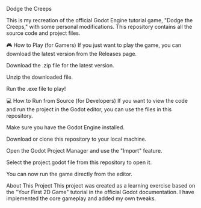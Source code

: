 Dodge the Creeps

This is my recreation of the official Godot Engine tutorial game, "Dodge the Creeps," with some personal modifications. This repository contains all the source code and project files.

🎮 How to Play (for Gamers)
If you just want to play the game, you can download the latest version from the Releases page.

Download the .zip file for the latest version.

Unzip the downloaded file.

Run the .exe file to play!

💻 How to Run from Source (for Developers)
If you want to view the code and run the project in the Godot editor, you can use the files in this repository.

Make sure you have the Godot Engine installed.

Download or clone this repository to your local machine.

Open the Godot Project Manager and use the "Import" feature.

Select the project.godot file from this repository to open it.

You can now run the game directly from the editor.

About This Project
This project was created as a learning exercise based on the "Your First 2D Game" tutorial in the official Godot documentation. I have implemented the core gameplay and added my own tweaks.
